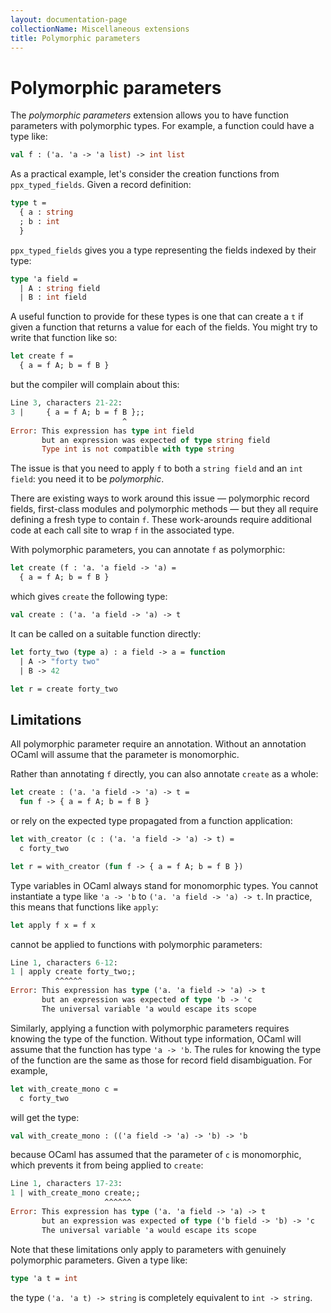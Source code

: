 ```yaml
---
layout: documentation-page
collectionName: Miscellaneous extensions
title: Polymorphic parameters
---
```


# Polymorphic parameters

The *polymorphic parameters* extension allows you to have function
parameters with polymorphic types. For example, a function could
have a type like:
```ocaml
val f : ('a. 'a -> 'a list) -> int list
```

As a practical example, let's consider the creation functions from
`ppx_typed_fields`. Given a record definition:
```ocaml
type t =
  { a : string
  ; b : int
  }
```
`ppx_typed_fields` gives you a type representing the fields indexed by
their type:
```ocaml
type 'a field =
  | A : string field
  | B : int field
```
A useful function to provide for these types is one that can create a
`t` if given a function that returns a value for each of the fields. You
might try to write that function like so:
```ocaml
let create f =
  { a = f A; b = f B }
```
but the compiler will complain about this:
```ocaml
Line 3, characters 21-22:
3 |     { a = f A; b = f B };;
                         ^
Error: This expression has type int field
       but an expression was expected of type string field
       Type int is not compatible with type string
```
The issue is that you need to apply `f` to both a `string field` and
an `int field`: you need it to be *polymorphic*.

There are existing ways to work around this issue &mdash; polymorphic
record fields, first-class modules and polymorphic methods &mdash; but they
all require defining a fresh type to contain `f`. These work-arounds
require additional code at each call site to wrap `f` in the associated
type.

With polymorphic parameters, you can annotate `f` as
polymorphic:
```ocaml
let create (f : 'a. 'a field -> 'a) =
  { a = f A; b = f B }
```
which gives `create` the following type:
```ocaml
val create : ('a. 'a field -> 'a) -> t
```

It can be called on a suitable function directly:
```ocaml
let forty_two (type a) : a field -> a = function
  | A -> "forty two"
  | B -> 42

let r = create forty_two
```

## Limitations

All polymorphic parameter require an annotation. Without an annotation
OCaml will assume that the parameter is monomorphic.

Rather than annotating `f` directly, you can also annotate `create` as
a whole:
```ocaml
let create : ('a. 'a field -> 'a) -> t =
  fun f -> { a = f A; b = f B }
```
or rely on the expected type propagated from a function application:
```ocaml
let with_creator (c : ('a. 'a field -> 'a) -> t) =
  c forty_two

let r = with_creator (fun f -> { a = f A; b = f B })
```

Type variables in OCaml always stand for monomorphic types. You cannot
instantiate a type like `'a -> 'b` to `('a. 'a field -> 'a) -> t`. In
practice, this means that functions like `apply`:
```ocaml
let apply f x = f x
```
cannot be applied to functions with polymorphic parameters:
```ocaml
Line 1, characters 6-12:
1 | apply create forty_two;;
          ^^^^^^
Error: This expression has type ('a. 'a field -> 'a) -> t
       but an expression was expected of type 'b -> 'c
       The universal variable 'a would escape its scope
```

Similarly, applying a function with polymorphic parameters requires
knowing the type of the function. Without type information, OCaml will
assume that the function has type `'a -> 'b`. The rules for knowing
the type of the function are the same as those for record field
disambiguation. For example,
```ocaml
let with_create_mono c =
  c forty_two
```
will get the type:
```ocaml
val with_create_mono : (('a field -> 'a) -> 'b) -> 'b
```
because OCaml has assumed that the parameter of `c` is monomorphic,
which prevents it from being applied to `create`:
```ocaml
Line 1, characters 17-23:
1 | with_create_mono create;;
                     ^^^^^^
Error: This expression has type ('a. 'a field -> 'a) -> t
       but an expression was expected of type ('b field -> 'b) -> 'c
       The universal variable 'a would escape its scope
```

Note that these limitations only apply to parameters with genuinely
polymorphic parameters. Given a type like:
```ocaml
type 'a t = int
```
the type `('a. 'a t) -> string` is completely equivalent to `int ->
string`.

